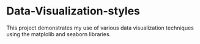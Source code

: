 # Data-Visualization-styles
This project demonstrates my use of various data visualization techniques using the matplolib and seaborn libraries.
